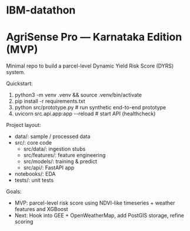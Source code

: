 # IBM-datathon

# AgriSense Pro — Karnataka Edition (MVP)

Minimal repo to build a parcel-level Dynamic Yield Risk Score (DYRS) system.

Quickstart:
1. python3 -m venv .venv && source .venv/bin/activate
2. pip install -r requirements.txt
3. python src/prototype.py      # run synthetic end-to-end prototype
4. uvicorn src.api.app:app --reload  # start API (healthcheck)

Project layout:
- data/: sample / processed data
- src/: core code
  - src/data/: ingestion stubs
  - src/features/: feature engineering
  - src/models/: training & predict
  - src/api/: FastAPI app
- notebooks/: EDA
- tests/: unit tests

Goals:
- MVP: parcel-level risk score using NDVI-like timeseries + weather features and XGBoost
- Next: Hook into GEE + OpenWeatherMap, add PostGIS storage, refine scoring


